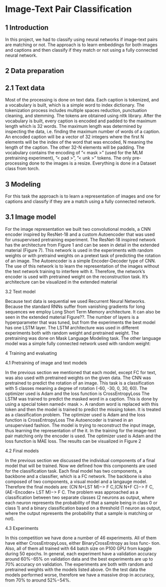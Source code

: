 # Image-Text Pair Classification

## 1 Introduction

In this project, we had to classify using neural networks if image-text pairs
are matching or not. The approach is to learn embeddings for both images and
captions and then classify if they match or not using a fully connected neural
network.

## 2 Data preparation

## 2.1 Text data

Most of the processing is done on text data. Each caption is tokenized,
and a vocabulary is built, which is a simple word to index dictionary. The
tokenization process includes multiple spaces reduction, punctuation cleaning,
and stemming. The tokens are obtained using nltk library. After the vocabulary
is built, every caption is encoded and padded to the maximum length which is
32 words. The maximum length was determined by inspecting the data, i.e.
finding the maximum number of words of a caption. An encoded caption will
be a vector of 32 integers where the first N elements will be the index of the word
that was encoded, N meaning the length of the caption. The other 32-N elements
will be padding. The vocabulary contains the encoding of ”< mask >” (used
for the MLM pretraining experiment), ”< pad >”, ”< unk >” tokens.
The only pre-processing done to the images is a resize.
Everything is done in a Dataset class from torch.

## 3 Modeling

For this task the approach is to learn a representation of images and one for
captions and classify if they are a match using a fully connected network.

## 3.1 Image model

For the image representation we built two convolutional models, a CNN
encoder inspired by ResNet-18 and a custom Autoencoder that was used for unsupervised pretraining experiment.
The ResNet-18 inspired network has the architecture from Figure 1 and can
be seen in detail in the extended material (Figure 7). This network is used in
the experiments with random weights or with pretraind weights on a pretext
task of predicting the rotation of an image.
The Autoencoder is a simple Encoder-Decoder type of CNN. The use of this
network is to learn the representation of the images without the text network
training to interfere with it. Therefore, the network’s encoder is used with
pretrained weight on the reconstruction task. It’s architecture can be visualized
in the extended material

3.2 Text model

Because text data is sequential we used Recurrent Neural Networks. Because
the standard RNNs suffer from vanishing gradients for long sequences we employ
Long Short Term Memory architecture. It can also be seen in the extended
material Figure??. The number of layers is a hyperparameter that was tuned,
but from the experiments the best model has one LSTM layer.
The LSTM architecture was used in different experiments both with random
weight and pretrained weight. The pretraining was done on Mask Language
Modeling task. The other language model was a simple fully connected network used with
random weight:

4 Training and evaluating

4.1 Pretraining of image and text models

In the previous section we mentioned that each model, except FC for text,
was also used with pretrained weights on the given data.
The CNN was pretrained to predict the rotation of an image. This task is
a classification with 5 classes meaning a degree of rotation (-60, -30, 0, 30, 60).
The optimizer used is Adam and the loss function is CrossEntropyLoss
The LSTM was trained to predict the masked word in a caption. This is
done by using a special token named< mask >. A random word is replaced
with this token and then the model is trained to predict the missing token. It
is treated as a classification problem. The optimizer used is Adam and the loss
function is CrossEntropyLoss
The Autoencoder is trained in an unsupervised fashion. The model is trying
to reconstruct the input image, thus learning the representation of the it. In
the training for the image-text pair matching only the encoder is used. The
optimizer used is Adam and the loss function is MAE loss. The results can be
visualized in Figure 2


4.2 Final models

In the previous section we discussed the individual components of a final
model that will be trained. Now we defined how this components are used
for the classification task. Each final model has two components, a backbone
and a classifier, which is a FC network. The backbone is also composed of
two components, a visual model and a langauge model. Therefore the final
models are: (CN N+LST M)−> F C,(CN N+F C)−> F C,(AE−Encoder+
LST M)−> F C.
The problem was approached as a classification between two separate classes
(2 neurons as output, where each neuron represents the probability of that a
sample being in class 0 or class 1) and a binary classification based on a threshold
(1 neuron as output, where the output represents the probability that a sample
is matching or not).

4.3 Experiments

In this competition we have done a number of 46 experiments. All of
them have either CrossEntropyLoss, either BinaryCrossEntropy as loss func-
tion. Also, all of them all trained with 64 batch size on P100 GPU from kaggle
during 50 epochs. In general, each experiment have a validation accuracy around
60%−65% on validation data and the best experiments are up to 70% accuracy
on validation. The experiments are both with random and pretrained weights
with the models listed above. On the test data the models performed worse,
therefore we have a massive drop in accuracy, from 70% to around 52%−54%.


